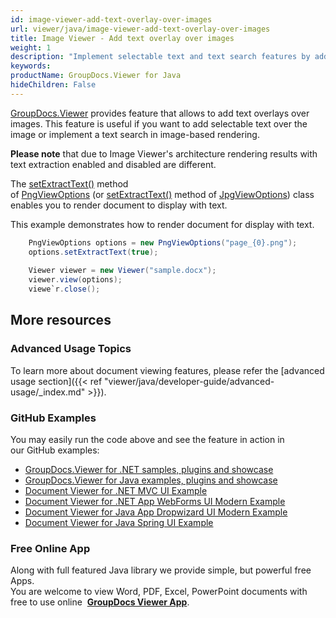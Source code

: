 ```yaml
---
id: image-viewer-add-text-overlay-over-images
url: viewer/java/image-viewer-add-text-overlay-over-images
title: Image Viewer - Add text overlay over images
weight: 1
description: "Implement selectable text and text search features by adding text overlay over document page images with GroupDocs.Viewer for Java component."
keywords: 
productName: GroupDocs.Viewer for Java
hideChildren: False
---
```

[GroupDocs.Viewer](https://products.groupdocs.com/viewer/java) provides feature that allows to add text overlays over images. This feature is useful if you want to add selectable text over the image or implement a text search in image-based rendering.

**Please note** that due to Image Viewer's architecture rendering results with text extraction enabled and disabled are different. 

The [setExtractText()](https://apireference.groupdocs.com/java/viewer/com.groupdocs.viewer.options/PngViewOptions#setExtractText(boolean)) method of [PngViewOptions](https://apireference.groupdocs.com/java/viewer/com.groupdocs.viewer.options/PngViewOptions) (or [setExtractText()](https://apireference.groupdocs.com/java/viewer/com.groupdocs.viewer.options/JpgViewOptions#setExtractText(boolean)) method of [JpgViewOptions](https://apireference.groupdocs.com/java/viewer/com.groupdocs.viewer.options/JpgViewOptions)) class enables you to render document to display with text. 

This example demonstrates how to render document for display with text.

```java 			
    PngViewOptions options = new PngViewOptions("page_{0}.png");
    options.setExtractText(true);
     
    Viewer viewer = new Viewer("sample.docx");
    viewer.view(options);
    viewe`r.close();           
```

## More resources
### Advanced Usage Topics
To learn more about document viewing features, please refer the [advanced usage section]({{< ref "viewer/java/developer-guide/advanced-usage/_index.md" >}}).

### GitHub Examples
You may easily run the code above and see the feature in action in our GitHub examples:
*   [GroupDocs.Viewer for .NET samples, plugins and showcase](https://github.com/groupdocs-viewer/GroupDocs.Viewer-for-.NET)    
*   [GroupDocs.Viewer for Java examples, plugins and showcase](https://github.com/groupdocs-viewer/GroupDocs.Viewer-for-Java)    
*   [Document Viewer for .NET MVC UI Example](https://github.com/groupdocs-viewer/GroupDocs.Viewer-for-.NET-MVC)    
*   [Document Viewer for .NET App WebForms UI Modern Example](https://github.com/groupdocs-viewer/GroupDocs.Viewer-for-.NET-WebForms)    
*   [Document Viewer for Java App Dropwizard UI Modern Example](https://github.com/groupdocs-viewer/GroupDocs.Viewer-for-Java-Dropwizard)    
*   [Document Viewer for Java Spring UI Example](https://github.com/groupdocs-viewer/GroupDocs.Viewer-for-Java-Spring)
    
### Free Online App
Along with full featured Java library we provide simple, but powerful free Apps.  
You are welcome to view Word, PDF, Excel, PowerPoint documents with free to use online  **[GroupDocs Viewer App](https://products.groupdocs.app/viewer)**.
